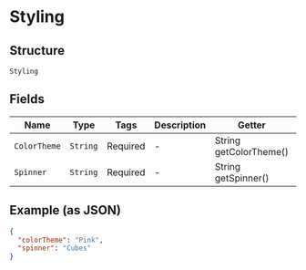 
# Styling

## Structure

`Styling`

## Fields

| Name | Type | Tags | Description | Getter | Setter |
|  --- | --- | --- | --- | --- | --- |
| `ColorTheme` | `String` | Required | - | String getColorTheme() | setColorTheme(String colorTheme) |
| `Spinner` | `String` | Required | - | String getSpinner() | setSpinner(String spinner) |

## Example (as JSON)

```json
{
  "colorTheme": "Pink",
  "spinner": "Cubes"
}
```

